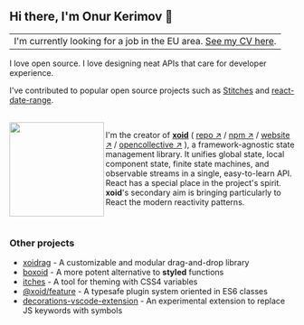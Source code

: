 ## Hi there, I'm Onur Kerimov 👋

<table>
  <thead></thead>
  <tbody>
  <tr><td>
      I'm currently looking for a job in the EU area. <a href="https://onurkerimov.github.io/cv/">See my CV here</a>.
  </td></tr>
  </tbody>
</table>

I love open source. I love designing neat APIs that care for developer experience. 

I've contributed to popular open source projects such as [Stitches](https://github.com/stitchesjs/stitches/pull/1051) and [react-date-range](https://github.com/hypeserver/react-date-range/commits?author=onurkerimov).

</br>

<a href="https://xoid.dev">
  <img width="167" src="https://raw.githubusercontent.com/onurkerimov/xoid/master/assets/logo-full.svg" align="left" />
</a>
      
I'm the creator of [**xoid**](https://github.com/xoidlabs/xoid) ( [repo ↗︎](https://github.com/xoidlabs/xoid) / [npm ↗︎](https://www.npmjs.com/package/xoid) / [website ↗︎](https://xoid.dev) / [opencollective ↗︎](https://opencollective.com/xoid) ), a framework-agnostic state management library. It unifies global state, local component state, finite state machines, and observable streams in a single, easy-to-learn API. React has a special place in the project's spirit. **xoid**'s secondary aim is bringing particularly to React the modern reactivity patterns.

</br>

### Other projects
- [xoidrag](https://github.com/xoidlabs/xoidrag) - A customizable and modular drag-and-drop library
- [boxoid](https://github.com/onurkerimov/boxoid) - A more potent alternative to **styled** functions
- [itches](https://github.com/onurkerimov/itches) - A tool for theming with CSS4 variables
- [@xoid/feature](https://github.com/xoidlabs/feature) - A typesafe plugin system oriented in ES6 classes
- [decorations-vscode-extension](https://github.com/onurkerimov/decorations-vscode-extension) - An experimental extension to replace JS keywords with symbols
